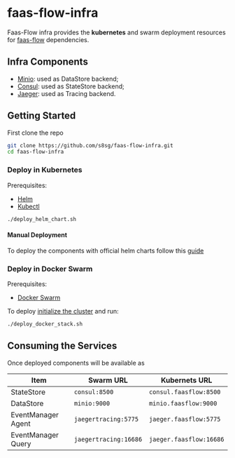 # faas-flow-infra

Faas-Flow infra provides the **kubernetes** and swarm deployment resources for
[faas-flow](https://github.com/s8sg/faas-flow/) dependencies.

## Infra Components

* [Minio](https://min.io): used as DataStore backend;
* [Consul](https://www.consul.io): used as StateStore backend;
* [Jaeger](https://www.jaegertracing.io): used as Tracing backend.

## Getting Started

First clone the repo

```bash
git clone https://github.com/s8sg/faas-flow-infra.git
cd faas-flow-infra
```

### Deploy in Kubernetes

Prerequisites:

* [Helm](https://helm.sh/docs/intro/install/)
* [Kubectl](https://kubernetes.io/docs/tasks/tools/install-kubectl/)

```bash
./deploy_helm_chart.sh
```

#### Manual Deployment

To deploy the components with official helm charts follow this
[guide](./manual_k8.md)

### Deploy in Docker Swarm

Prerequisites:

* [Docker Swarm](https://docs.docker.com/engine/reference/commandline/swarm_init/)

To deploy [initialize the cluster](https://docs.docker.com/engine/swarm/swarm-mode/)
and run:

```bash
./deploy_docker_stack.sh
```

## Consuming the Services

Once deployed components will be available as

|Item|Swarm URL|Kubernets URL|
|---|---|---|
|StateStore|`consul:8500`|`consul.faasflow:8500`|
|DataStore|`minio:9000`|`minio.faasflow:9000`|
|EventManager Agent|`jaegertracing:5775`|`jaeger.faasflow:5775`|
|EventManager Query|`jaegertracing:16686`|`jaeger.faasflow:16686`|
